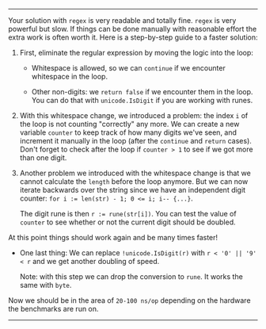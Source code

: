 
---
Your solution with `regex` is very readable and totally fine. `regex` is very powerful but slow. If things can be done manually with reasonable effort the extra work is often worth it. Here is a step-by-step guide to a faster solution:

1. First, eliminate the regular expression by moving the logic into the loop:

    - Whitespace is allowed, so we can `continue` if we encounter whitespace in the loop.

    - Other non-digits: we `return false` if we encounter them in the loop. You can do that with `unicode.IsDigit` if you are working with runes.

1. With this whitespace change, we introduced a problem: the index `i` of the loop is not counting "correctly" any more. We can create a new variable `counter` to keep track of how many digits we've seen, and increment it manually in the loop (after the `continue` and `return` cases). Don't forget to check after the loop if `counter > 1` to see if we got more than one digit.

1. Another problem we introduced with the whitespace change is that we cannot calculate the `length` before the loop anymore. But we can now iterate backwards over the string since we have an independent digit counter: `for i := len(str) - 1; 0 <= i; i-- {...}`.

    The digit rune is then `r := rune(str[i])`. You can test the value of `counter` to see whether or not the current digit should be doubled.

At this point things should work again and be many times faster!

- One last thing: We can replace `!unicode.IsDigit(r)` with `r < '0' || '9' < r` and we get another doubling of speed.

  Note: with this step we can drop the conversion to `rune`. It works the same with `byte`.

Now we should be in the area of `20-100 ns/op` depending on the hardware the benchmarks are run on.

---
